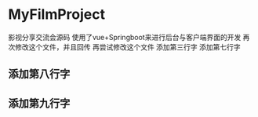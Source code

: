 # MyFilmProject
影视分享交流会源码
使用了vue+Springboot来进行后台与客户端界面的开发
再次修改这个文件，并且回传
再尝试修改这个文件
添加第三行字
添加第七行字
## 添加第八行字
## 添加第九行字
